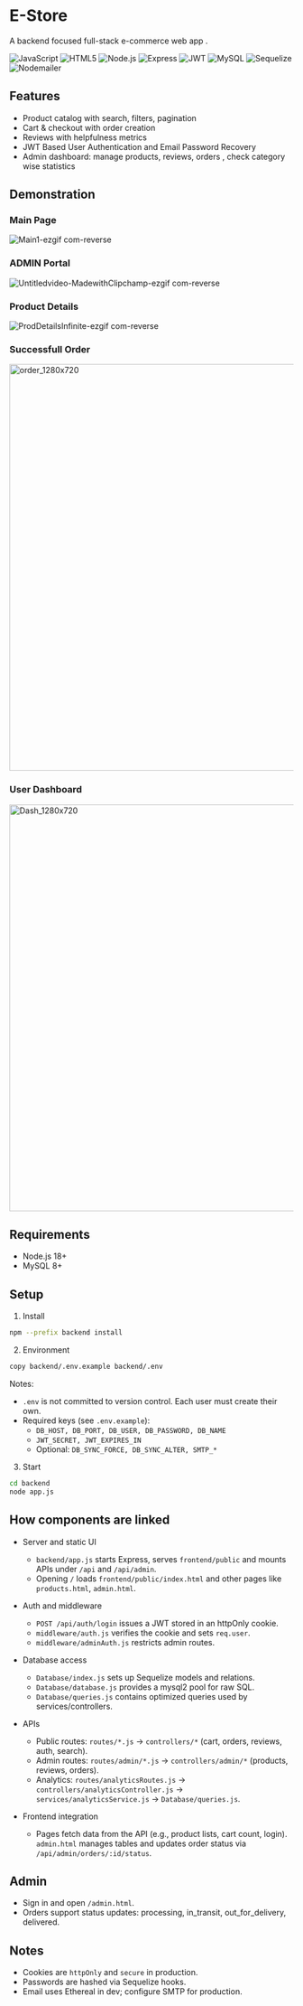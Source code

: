 # E-Store
 A backend focused full-stack e-commerce web app .

![JavaScript](https://badgen.net/badge/JavaScript/ES6+/yellow?icon=javascript)
![HTML5](https://badgen.net/badge/HTML/5/orange?icon=html5)
![Node.js](https://badgen.net/badge/Node.js/18+/green?icon=node-dot-js)
![Express](https://badgen.net/badge/Express/4.x/blue?icon=express)
![JWT](https://badgen.net/badge/JWT/Supported/orange?icon=jsonwebtokens)
![MySQL](https://badgen.net/badge/MySQL/8.0+/blue?icon=mysql)
![Sequelize](https://badgen.net/badge/Sequelize/6.x/blue?icon=sequelize)
![Nodemailer](https://badgen.net/badge/Nodemailer/Supported/green?icon=npm)


## Features

- Product catalog with search, filters, pagination
- Cart & checkout with order creation 
- Reviews with helpfulness metrics 
- JWT Based User Authentication and Email Password Recovery 
- Admin dashboard: manage products, reviews, orders , check category wise statistics

## Demonstration 
### Main Page

![Main1-ezgif com-reverse](https://github.com/user-attachments/assets/3e2a7980-3410-4602-b130-6ebc06e06bf4)



### ADMIN Portal
![Untitledvideo-MadewithClipchamp-ezgif com-reverse](https://github.com/user-attachments/assets/33670851-b7df-4dda-9217-e522bb86c998)



### Product Details 
![ProdDetailsInfinite-ezgif com-reverse](https://github.com/user-attachments/assets/02859205-c18e-40b6-b1a3-a0be9f243afb)

### Successfull Order 
<img width="1280" height="720" alt="order_1280x720" src="https://github.com/user-attachments/assets/72db90b8-90b9-4fd8-befb-0275e94e249a" />


### User Dashboard
<img width="1280" height="720" alt="Dash_1280x720" src="https://github.com/user-attachments/assets/62a88233-ef49-42fa-bcd3-0a7c2036acfa" />








## Requirements

- Node.js 18+
- MySQL 8+


## Setup

1) Install

```bash
npm --prefix backend install
```

2) Environment

```bash
copy backend/.env.example backend/.env
```

Notes:
- `.env` is not committed to version control. Each user must create their own.
- Required keys (see `.env.example`):
  - `DB_HOST, DB_PORT, DB_USER, DB_PASSWORD, DB_NAME`
  - `JWT_SECRET, JWT_EXPIRES_IN`
  - Optional: `DB_SYNC_FORCE, DB_SYNC_ALTER, SMTP_*`

3) Start

```bash
cd backend
node app.js
```

## How components are linked

- Server and static UI
  - `backend/app.js` starts Express, serves `frontend/public` and mounts APIs under `/api` and `/api/admin`.
  - Opening `/` loads `frontend/public/index.html` and other pages like `products.html`, `admin.html`.

- Auth and middleware
  - `POST /api/auth/login` issues a JWT stored in an httpOnly cookie.
  - `middleware/auth.js` verifies the cookie and sets `req.user`.
  - `middleware/adminAuth.js` restricts admin routes.

- Database access
  - `Database/index.js` sets up Sequelize models and relations.
  - `Database/database.js` provides a mysql2 pool for raw SQL.
  - `Database/queries.js` contains optimized queries used by services/controllers.

- APIs
  - Public routes: `routes/*.js` → `controllers/*` (cart, orders, reviews, auth, search).
  - Admin routes: `routes/admin/*.js` → `controllers/admin/*` (products, reviews, orders).
  - Analytics: `routes/analyticsRoutes.js` → `controllers/analyticsController.js` → `services/analyticsService.js` → `Database/queries.js`.

- Frontend integration
  - Pages fetch data from the API (e.g., product lists, cart count, login). `admin.html` manages tables and updates order status via `/api/admin/orders/:id/status`.
    

## Admin

- Sign in and open `/admin.html`.
- Orders support status updates: processing, in_transit, out_for_delivery, delivered.

## Notes

- Cookies are `httpOnly` and `secure` in production.
- Passwords are hashed via Sequelize hooks.
- Email uses Ethereal in dev; configure SMTP for production.

